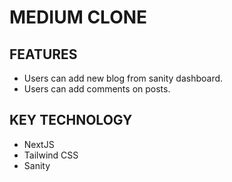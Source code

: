 # MEDIUM CLONE

## FEATURES

- Users can add new blog from sanity dashboard.
- Users can add comments on posts.

## KEY TECHNOLOGY

- NextJS
- Tailwind CSS
- Sanity

